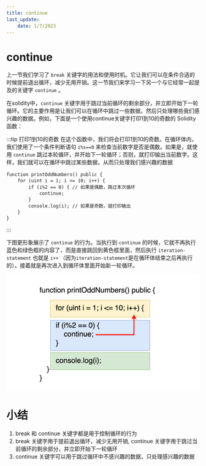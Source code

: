 ```yaml
---
title: continue
last_update:
    date: 1/7/2023
---
```


# continue

上一节我们学习了 `break` 关键字的用法和使用时机。它让我们可以在条件合适的时候提前退出循环，减少无用开销。这一节我们来学习一下另一个与它经常一起提及的关键字 `continue` 。

在solidity中，`continue` 关键字用于跳过当前循环的剩余部分，并立即开始下一轮循环。它的主要作用是让我们可以在循环中跳过一些数据，然后只处理哪些我们感兴趣的数据。例如，下面是一个使用continue关键字打印1到10的奇数的 Solidity 函数：

:::tip 打印1到10的奇数
在这个函数中，我们将会打印1到10的奇数。在循环体内，我们使用了一个条件判断语句 `i%s==0` 来检查当前数字是否是偶数。如果是，就使用 `continue` 跳过本轮循环，并开始下一轮循环；否则，就打印输出当前数字。这样，我们就可以在循环中跳过某些数据，从而只处理我们感兴趣的数据
```solidity
function printOddNumbers() public {
    for (uint i = 1; i <= 10; i++) {
        if (i%2 == 0) { // 如果是偶数，跳过本次循环
            continue;
        }
        console.log(i); // 如果是奇数，就打印输出
    }
}
```
:::

下图更形象展示了 `continue` 的行为。当执行到 `continue` 的时候，它就不再执行蓝色和绿色框的内容了，而是直接跳回到黄色框里面，然后执行 `iteration-statement` 也就是 `i++` （因为`iteration-statement`是在循环体结束之后再执行的）。接着就是再次进入到循环体里面开始新一轮循环。

![](./assets/continue/757a73c67fcc4e14896a6874430573b6.png)

# 小结

1. break 和 continue 关键字都是用于控制循环的行为
2. break 关键字用于提前退出循环，减少无用开销, continue 关键字用于跳过当前循环的剩余部分，并立即开始下一轮循环
3. continue 关键字可以用于跳过循环中不感兴趣的数据，只处理感兴趣的数据